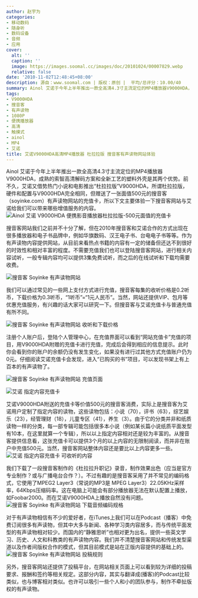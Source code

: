```yaml
---
author: 赵宇为
categories:
- 移动数码
- 随身听
- 数码设备
- 音频
- 应用
cover:
  alt: ''
  caption: ''
  image: https://images.soomal.cc/images/doc/20101024/00007829.webp
  relative: false
date: '2010-11-02T12:48:45+08:00'
description: 源自：www.soomal.com | 版权：原创 |  平均/总评分：10.00/40
summary: Ainol 艾诺于今年上半年推出一款全高清4.3寸主流定位的MP4播放器V9000HDA，成熟的索智高清解码方案和全新工艺的塑料外壳是其两个优势。前不久，艾诺又借势热门小说和电影推出“杜拉拉版”V9000HDA，所谓杜拉拉版，硬件和配置与V9000HDA完全相同，但赠送了一张面值500元的搜音客（soyinke.com）有声读物网站的充值卡，所以下文主要体验一下搜音客网站与艾诺给我们可以带来哪些增值服务的内容
tags:
- V9000HDA
- 搜音客
- 有声读物
- 1080P
- 便携播放器
- 高清
- 触摸式
- ainol
- MP4
- 艾诺
title: 艾诺V9000HDA高清MP4播放器 杜拉拉版 搜音客有声读物网站体验
---
```


Ainol 艾诺于今年上半年推出一款全高清4.3寸主流定位的MP4播放器V9000HDA，成熟的索智高清解码方案和全新工艺的塑料外壳是其两个优势。前不久，艾诺又借势热门小说和电影推出“杜拉拉版”V9000HDA，所谓杜拉拉版，硬件和配置与V9000HDA完全相同，但赠送了一张面值500元的搜音客（soyinke.com）有声读物网站的充值卡，所以下文主要体验一下搜音客网站与艾诺给我们可以带来哪些增值服务的内容。
![Ainol 艾诺 V9000HDA 便携影音播放器杜拉拉版-500元面值的充值卡](https://images.soomal.cc/images/doc/20101024/00007829.webp)




搜音客网站我们之前并不十分了解，但在2010年搜音客和艾诺合作的方式出现在很多播放器和电子书品牌中，例如华旗数码、汉王电子书、台电电子书等等。作为有声读物内容提供网站，从目前来看热点书籍的内容有一定的储备但还达不到很好的时效性和相对丰富的程度。不需要充值我们也可以登陆搜音客网站，进行相关内容试听，一般专辑内容均可以提供3集免费试听，而之后的在线试听和下载均需要收费。

![搜音客 Soyinke 有声读物网站](https://images.soomal.cc/images/doc/20101102/00007929.webp)




我们可以通过常见的一些网上支付方式进行充值，搜音客每集的收听价格是0.2听币，下载价格为0.3听币，“1听币”=“1元人民币”。当然，网站还提供VIP、包月等优惠充值服务，有兴趣的话大家可以研究一下。但搜音客与艾诺充值卡与普通充值有所不同。

![搜音客 Soyinke 有声读物网站 收听和下载价格](https://images.soomal.cc/images/doc/20101102/00007930.webp)




注册个人账户后，登陆个人管理中心，在充值界面可以看到“网站充值卡”充值的项目，用V9000HDA附赠的充值卡进行充值，完成后会得到相应的信息提示。此时你会看到你的账户的余额仍没有发生变化，如果没有进行过其他方式充值账户仍为0元。仔细阅读艾诺充值卡会发现，进入“已购买的书”项目，可以发现书架上有上百本的有声读物了。

![搜音客 Soyinke 有声读物网站 充值页面](https://images.soomal.cc/images/doc/20101102/00007932.webp)




![艾诺 指定内容充值卡](https://images.soomal.cc/images/doc/20101102/00007933.webp)




艾诺V9000HDA附送的充值卡等价值500元的搜音客消费，实际上是搜音客为艾诺用户定制了指定内容的读物，这些读物包括：小说（70），评书（63），综艺娱乐（23），经管理财（18），儿童专区（41），养生（3）。由于它的分类并非和纸质读物一样的分类，每一部专辑可能包括很多本小说（例如某长篇小说纸质平面发型有10本，在这里就算一个专辑），所以以上指定内容相对还是较为丰富的。从搜音客提供信息看，这张充值卡可以提供3个月的以上内容的无限制阅读，而并非在账户中充值500元。当然，搜音客网站整体内容还是要比以上内容更多一些。
![艾诺 指定内容充值卡 可收听的内容](https://images.soomal.cc/images/doc/20101102/00007934.webp)




我们下载了一段搜音客制作的《杜拉拉升职记》录音，制作效果出色（应当是官方专业制作？或与广播电台合作？）。不过有趣的是搜音客采用了并不常见的编码格式，它使用了MPEG2 Layer3（常说的MP3是 MPEG Layer3）22.05KHz采样率，64Kbps压缩码率。这在电脑上可能会有部分播放器无法在默认配置上播放，如Foobar2000。而在艾诺V9000HDA上播放自然没有问题。
![搜音客 Soyinke 有声读物网站 下载音频编码规格](https://images.soomal.cc/images/doc/20101102/00007935.webp)




对于有声读物相信有不少的爱好者，在iTunes上我们可以在Podcast（播客）中免费订阅很多有声读物，但其中大多与新闻、各种学习类内容居多，而与传统平面发型的有声读物相对较少。而国内的“静雅思听”也相对更为出名，提供一些英文学习、历史、人文和科教类的有声读物内容。我们并不清楚搜音客网站和传统发型渠道以及作者间版权合作的模式，但其目前模式是站在正版内容提供的基础上的。
![搜音客 Soyinke 有声读物网站 投稿规则](https://images.soomal.cc/images/doc/20101102/00007931.webp)




另外，搜音客网站还提供了投稿平台，在网站相关页面上可以看到较为详细的投稿要求、报酬和签约等相关规定。这部分内容，其实与翻译成(播客)的Podcast比较类似，也与博客相对类似。也许可以吸引一些个人和小的团队参与，制作不牵扯版权的有声读物。
